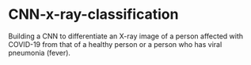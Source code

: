 # CNN-x-ray-classification
Building a CNN to differentiate an X-ray image of a person affected with COVID-19 from that of a healthy person or a person who has viral pneumonia (fever).
